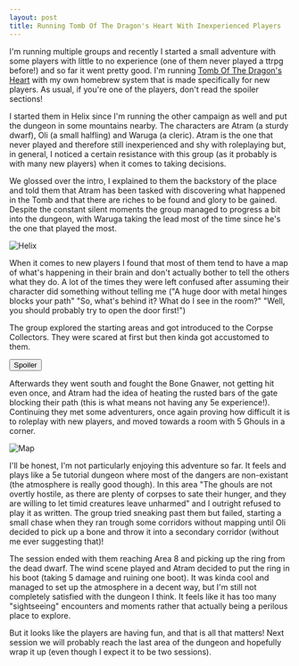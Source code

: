 ```yaml
---
layout: post
title: Running Tomb Of The Dragon's Heart With Inexperienced Players
---
```

I'm running multiple groups and recently I started a small adventure with some players with little to no experience (one of them never played a ttrpg before!) and so far it went pretty good. I'm running [Tomb Of The Dragon's Heart](https://www.drivethrurpg.com/product/216364/Tomb-of-the-Dragons-Heart) with my own homebrew system that is made specifically for new players. As usual, if you're one of the players, don't read the spoiler sections!

<!--more--> 

I started them in Helix since I'm running the other campaign as well and put the dungeon in some mountains nearby. The characters are Atram (a sturdy dwarf), Oli (a small halfling) and Waruga (a cleric). Atram is the one that never played and therefore still inexperienced and shy with roleplaying but, in general, I noticed a certain resistance with this group (as it probably is with many new players) when it comes to taking decisions.

We glossed over the intro, I explained to them the backstory of the place and told them that Atram has been tasked with discovering what happened in the Tomb and that there are riches to be found and glory to be gained. Despite the constant silent moments the group managed to progress a bit into the dungeon, with Waruga taking the lead most of the time since he's the one that played the most. 

![Helix](https://i.imgur.com/36GV9Gu.png)

When it comes to new players I found that most of them tend to have a map of what's happening in their brain and don't actually bother to tell the others what they do. A lot of the times they were left confused after assuming their character did something without telling me ("A huge door with metal hinges blocks your path" "So, what's behind it? What do I see in the room?" "Well, you should probably try to open the door first!")

The group explored the starting areas and got introduced to the Corpse Collectors. They were scared at first but then kinda got accustomed to them.

<button title="Click to show/hide content" type="button" onclick="if(document.getElementById('spoiler') .style.display=='none') {document.getElementById('spoiler') .style.display=''}else{document.getElementById('spoiler') .style.display='none'}">Spoiler</button>
<div id="spoiler" style="display:none; background: #f9f9f9;
  border-left: 10px solid #ccc;
  margin: 1.5em 10px;
  padding: 0.5em 10px;">
There's one closed door in Area 6 that the collectors have the key to. It's supposed to encourage roleplaying and NPC interaction. Too bad my players didn't even consider asking the Corpse Collectors about the dungeon. I should probably have told them straight away that was an option given they're new, but I'm still not sure if playing and leaning by experience is better than being explicitely told to do something.
<br><br>
Also the players managed to get the magical powerful crushing (etc) axe in Area 2 just to forget about it completely. Not sure how to feel about that...
</div>

Afterwards they went south and fought the Bone Gnawer, not getting hit even once, and Atram had the idea of heating the rusted bars of the gate blocking their path (this is what means not having any 5e experience!). Continuing they met some adventurers, once again proving how difficult it is to roleplay with new players, and moved towards a room with 5 Ghouls in a corner. 

![Map](https://i.imgur.com/MAiQbZF.png)

I'll be honest, I'm not particularly enjoying this adventure so far. It feels and plays like a 5e tutorial dungeon where most of the dangers are non-existant (the atmosphere is really good though). In this area "The ghouls are not overtly hostile, as there are plenty of corpses to sate their hunger, and they are willing to let timid creatures leave unharmed" and I outright refused to play it as written. The group tried sneaking past them but failed, starting a small chase when they ran trough some corridors without mapping until Oli decided to pick up a bone and throw it into a secondary corridor (without me ever suggesting that)! 

The session ended with them reaching Area 8 and picking up the ring from the dead dwarf. The wind scene played and Atram decided to put the ring in his boot (taking 5 damage and ruining one boot). It was kinda cool and managed to set up the atmosphere in a decent way, but I'm still not completely satisfied with the dungeon I think. It feels like it has too many "sightseeing" encounters and moments rather that actually being a perilous place to explore. 

But it looks like the players are having fun, and that is all that matters! Next session we will probably reach the last area of the dungeon and hopefully wrap it up (even though I expect it to be two sessions).